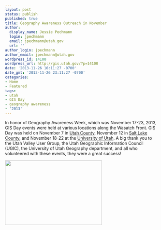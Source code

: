 ```yaml
---
layout: post
status: publish
published: true
title: Geography Awareness Outreach in November
author:
  display_name: Jessie Pechmann
  login: jpechmann
  email: jpechmann@utah.gov
  url: ''
author_login: jpechmann
author_email: jpechmann@utah.gov
wordpress_id: 14100
wordpress_url: http://gis.utah.gov/?p=14100
date: '2013-11-26 16:11:27 -0700'
date_gmt: '2013-11-26 23:11:27 -0700'
categories:
- Home
- Featured
tags:
- utah
- GIS Day
- geography awareness
- '2013'
---
```

<p>In honor of Geography Awareness Week, which was November 17-23, 2013, GIS Day events were held at various locations along the Wasatch Front. GIS Day was held on November 7 in <a href="https://docs.google.com/file/d/0B9jPX7xfMfYZLU1fMi03cVp4QzQ/edit">Utah County</a>, November 12 in <a href="https://docs.google.com/file/d/0B2TozNhMXSiebU8xRWxoRFRGQnc/edit">Salt Lake County</a>, and November 18-22 at the <a href="https://docs.google.com/file/d/0B2TozNhMXSied3l6eFJlaE41bjg/edit">University of Utah</a>. A big thank you to the Utah Valley User Group, the Utah Geographic Information Council (UGIC), the University of Utah Geography department, and all who volunteered with these events, they were a great success!</p>
<p><a href="{{ "/downloads/IMG_6390.jpg" | prepend: site.baseurl }}"><img src="{{ "/images/IMG_6390.jpg" | prepend: site.baseurl }}" alt="" title="IMG_6390" width="320" height="213" class="inline-text-left" /></a></p>
